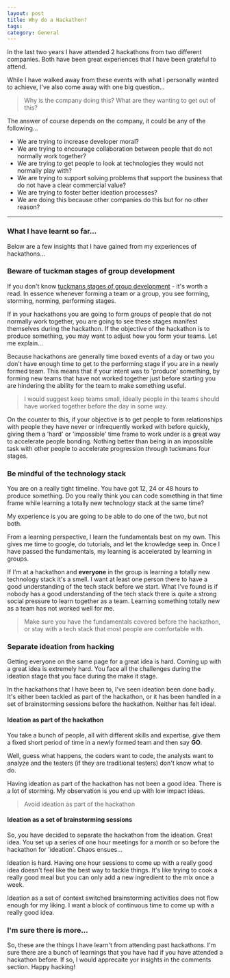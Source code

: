 ```yaml
---
layout: post
title: Why do a Hackathon?
tags: 
category: General
---
```

In the last two years I have attended 2 hackathons from two different companies. Both have been great experiences that I have been grateful to attend. 

While I have walked away from these events with what I personally wanted to achieve, I've also come away with one big question...  

> Why is the company doing this? What are they wanting to get out of this?

The answer of course depends on the company, it could be any of the following...  

- We are trying to increase developer moral?  
- We are trying to encourage collaboration between people that do not normally work together?  
- We are trying to get people to look at technologies they would not normally play with?  
- We are trying to support solving problems that support the business that do not have a clear commercial value?  
- We are trying to foster better ideation processes?   
- We are doing this because other companies do this but for no other reason?  

-------------------------------------------------------------------

### What I have learnt so far... 

Below are a few insights that I have gained from my experiences of hackathons...  

### Beware of tuckman stages of group development

If you don't know [tuckmans stages of group development](http://blog.markpearl.co.za/Tuckmans-Model) - it's worth a read. In essence whenever forming a team or a group, you see forming, storming, norming, performing stages.  

If in your hackathons you are going to form groups of people that do not normally work together, you are going to see these stages manifest themselves during the hackathon. If the objective of the hackathon is to produce something, you may want to adjust how you form your teams. Let me explain...  

Because hackathons are generally time boxed events of a day or two you don't have enough time to get to the performing stage if you are in a newly formed team. This means that if your intent was to 'produce' something, by forming new teams that have not worked together just before starting you are hindering the ability for the team to make something useful.

> I would suggest keep teams small, ideally people in the teams should have worked together before the day in some way.  

On the counter to this, if your objective is to get people to form relationships with people they have never or infrequently worked with before quickly, giving them a 'hard' or 'impossible' time frame to work under is a great way to accelerate people bonding. Nothing better than being in an impossible task with other people to accelerate progression through tuckmans four stages.  

### Be mindful of the technology stack  

You are on a really tight timeline. You have got 12, 24 or 48 hours to produce something. Do you really think you can code something in that time frame while learning a totally new technology stack at the same time?

My experience is you are going to be able to do one of the two, but not both.

From a learning perspective, I learn the fundamentals best on my own. This gives me time to google, do tutorials, and let the knowledge seep in. Once I have passed the fundamentals, my learning is accelerated by learning in groups.

If I'm at a hackathon and **everyone** in the group is learning a totally new technology stack it's a smell. I want at least one person there to have a good understanding of the tech stack before we start. What I've found is if nobody has a good understanding of the tech stack there is quite a strong social pressure to learn together as a team. Learning something totally new as a team has not worked well for me.

> Make sure you have the fundamentals covered before the hackathon, or stay with a tech stack that most people are comfortable with.  

### Separate ideation from hacking  

Getting everyone on the same page for a great idea is hard. Coming up with a great idea is extremely hard. You face all the challenges during the ideation stage that you face during the make it stage.

In the hackathons that I have been to, I've seen ideation been done badly. It's either been tackled as part of the hackathon, or it has been handled in a set of brainstorming sessions before the hackathon. Neither has felt ideal.  

#### Ideation as part of the hackathon

You take a bunch of people, all with different skills and expertise, give them a fixed short period of time in a newly formed team and then say **GO**.  

Well, guess what happens, the coders want to code, the analysts want to analyze and the testers (if they are traditional testers) don't know what to do.

Having ideation as part of the hackathon has not been a good idea. There is a lot of storming. My observation is you end up with low impact ideas.

> Avoid ideation as part of the hackathon  

#### Ideation as a set of brainstorming sessions  

So, you have decided to separate the hackathon from the ideation. Great idea. You set up a series of one hour meetings for a month or so before the hackathon for 'ideation'. Chaos ensues...  

Ideation is hard. Having one hour sessions to come up with a really good idea doesn't feel like the best way to tackle things. It's like trying to cook a really good meal but you can only add a new ingredient to the mix once a week. 

Ideation as a set of context switched brainstorming activities does not flow enough for my liking. I want a block of continuous time to come up with a really good idea.

### I'm sure there is more...  

So, these are the things I have learn't from attending past hackathons. I'm sure there are a bunch of learnings that you have had if you have attended a hackathon before. If so, I would apprecaite yor insights in the comments section. Happy hacking!  

